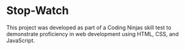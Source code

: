 # Stop-Watch
This project was developed as part of a Coding Ninjas skill test to demonstrate proficiency in web development using HTML, CSS, and JavaScript.
